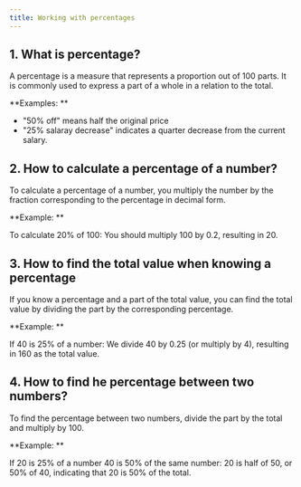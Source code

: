 ```yaml
---
title: Working with percentages
---
```


## 1. What is percentage?

A percentage is a measure that represents a proportion out of 100 parts. It is commonly used to express a part of a whole in a relation to the total.

**Examples: **
- "50% off" means half the original price
- "25% salaray decrease" indicates a quarter decrease from the current salary.

## 2. How to calculate a percentage of a number?

To calculate a percentage of a number, you multiply the number by the fraction corresponding to the percentage in decimal form.

**Example: **

To calculate 20% of 100:
You should multiply 100 by 0.2, resulting in 20.

## 3. How to find the total value when knowing a percentage

If you know a percentage and a part of the total value, you can find the total value by dividing the part by the corresponding percentage.

**Example: **

If 40 is 25% of a number:
We divide 40 by 0.25 (or multiply by 4), resulting in 160 as the total value.

## 4. How to find he percentage between two numbers?

To find the percentage between two numbers, divide the part by the total and multiply by 100.

**Example: **

If 20 is 25% of a number 40 is 50% of the same number:
20 is half of 50, or 50% of 40, indicating that 20 is 50% of the total.
